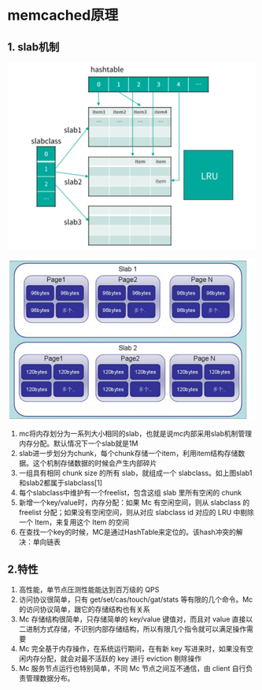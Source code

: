 # memcached原理

## 1. slab机制

![](.\02.01mc内存分布.png)

![](.\02.02mc的slab内存分布.png)

1. mc将内存划分为一系列大小相同的slab，也就是说mc内部采用slab机制管理内存分配。默认情况下一个slab就是1M
2. slab进一步划分为chunk，每个chunk存储一个item，利用item结构存储数据。这个机制存储数据的时候会产生内部碎片
3. 一组具有相同 chunk size 的所有 slab，就组成一个 slabclass。如上图slab1和slab2都属于slabclass[1]
4. 每个slabclass中维护有一个freelist，包含这组 slab 里所有空闲的 chunk
5. 新增一个key/value时，内存分配：如果 Mc 有空闲空间，则从 slabclass 的 freelist 分配；如果没有空闲空间，则从对应 slabclass id 对应的 LRU 中剔除一个 Item，来复用这个 Item 的空间
6. 在查找一个key的时候，MC是通过HashTable来定位的。该hash冲突的解决：单向链表

## 2.特性

1. 高性能，单节点压测性能能达到百万级的 QPS
2. 访问协议很简单，只有 get/set/cas/touch/gat/stats 等有限的几个命令。Mc 的访问协议简单，跟它的存储结构也有关系
3. Mc 存储结构很简单，只存储简单的 key/value 键值对，而且对 value 直接以二进制方式存储，不识别内部存储结构，所以有限几个指令就可以满足操作需要
4. Mc 完全基于内存操作，在系统运行期间，在有新 key 写进来时，如果没有空闲内存分配，就会对最不活跃的 key 进行 eviction 剔除操作
5. Mc 服务节点运行也特别简单，不同 Mc 节点之间互不通信，由 client 自行负责管理数据分布。